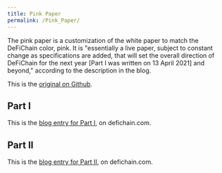 ```yaml
---
title: Pink Paper
permalink: /Pink_Paper/
---
```


The pink paper is a customization of the white paper to match the DeFiChain color, pink. It is "essentially a live paper, subject to constant change as specifications are added, that will set the overall direction of DeFiChain for the next year [Part I was written on 13 April 2021] and beyond," according to the description in the blog.

This is the [original on Github](https://github.com/DeFiCh/pinkpaper).

## Part I

This is the [blog entry for Part I](https://blog.defichain.com/pink-paper-part-i/), on defichain.com.

## Part II

This is the [blog entry for Part II](https://blog.defichain.com/pink_paper_part2/), on defichain.com.

